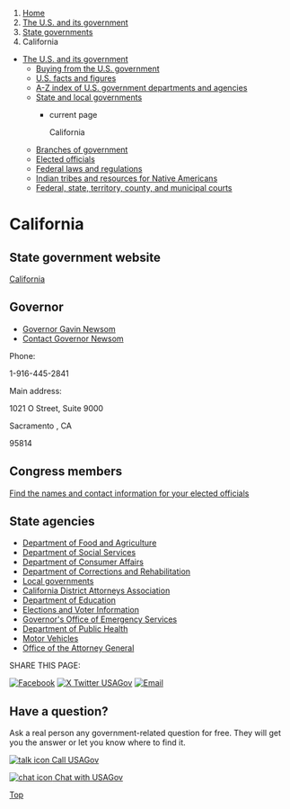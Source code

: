 1. [Home](/)
2. [The U.S. and its government](/about-the-us)
3. [State governments](/state-governments)
4. California

* [The U.S. and its government](/about-the-us)
  + [Buying from the U.S. government](/buy-from-government)
  + [U.S. facts and figures](/facts-figures)
  + [A-Z index of U.S. government departments and agencies](/agency-index)
  + [State and local governments](/state-local-governments)
    - current page

      California
  + [Branches of government](/branches-of-government)
  + [Elected officials](/elected-officials)
  + [Federal laws and regulations](/laws-and-regulations)
  + [Indian tribes and resources for Native Americans](/tribes)
  + [Federal, state, territory, county, and municipal courts](/courts)

California
==========

State government website
------------------------

[California](https://www.ca.gov/)

Governor
--------

* [Governor Gavin Newsom](https://www.gov.ca.gov/)
* [Contact Governor Newsom](https://www.gov.ca.gov/contact/)

Phone:

1-916-445-2841

Main address:

1021 O Street, Suite 9000
  

Sacramento
,
CA

95814

Congress members
----------------

[Find the names and contact information for your elected officials](/elected-officials)

State agencies
--------------

* [Department of Food and Agriculture](https://www.cdfa.ca.gov/)
* [Department of Social Services](https://www.cdss.ca.gov/)
* [Department of Consumer Affairs](https://www.dca.ca.gov/)
* [Department of Corrections and Rehabilitation](https://www.cdcr.ca.gov/)
* [Local governments](https://www.counties.org/county-websites-profile-information)
* [California District Attorneys Association](https://www.cdaa.org/)
* [Department of Education](https://www.cde.ca.gov/)
* [Elections and Voter Information](https://www.sos.ca.gov/elections)
* [Governor's Office of Emergency Services](https://www.caloes.ca.gov/)
* [Department of Public Health](https://www.cdph.ca.gov/)
* [Motor Vehicles](https://www.dmv.ca.gov/portal/)
* [Office of the Attorney General](https://www.oag.ca.gov/)

SHARE THIS PAGE:

[![Facebook](/themes/custom/usagov/images/social-media-icons/Facebook_Icon.svg)](https://www.facebook.com/sharer/sharer.php?u=https://www.usa.gov/states/california&v=3)
[![X Twitter USAGov](/themes/custom/usagov/images/social-media-icons/X_Twitter_Icon.svg?version=2)](https://twitter.com/intent/tweet?source=webclient&text=https://www.usa.gov/states/california)
[![Email](/themes/custom/usagov/images/social-media-icons/Email_Icon.svg?version=2)](mailto:?subject=https://www.usa.gov/states/california)

Have a question?
----------------

Ask a real person any government-related question for free. They will get you the answer or let you know where to find it.

[![talk icon](/themes/custom/usagov/images/ICONS_talk.png)
Call USAGov](/phone)

[![chat icon](/themes/custom/usagov/images/ICONS_chat.png)
Chat with USAGov](/chat)

[Top](#main-content)